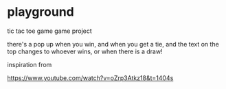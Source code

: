 # playground

tic tac toe game
game project

there's a pop up when you win, and when you get a tie, and the text on the top changes to whoever wins, or when there is a draw!

inspiration from

https://www.youtube.com/watch?v=oZrp3Atkz18&t=1404s
